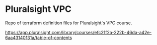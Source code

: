 # Pluralsight VPC

Repo of terraform definition files for Pluralsight's VPC course.

https://app.pluralsight.com/library/courses/efc21f2a-222b-46da-a42e-6aa43140131a/table-of-contents
